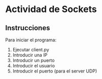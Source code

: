 # Actividad de Sockets

## Instrucciones

Para iniciar el programa:

1. Ejecutar client.py
2. Introducir una IP
3. Introducir un puerto
4. Introducir el usuario
5. Introducir el puerto (para el server UDP)